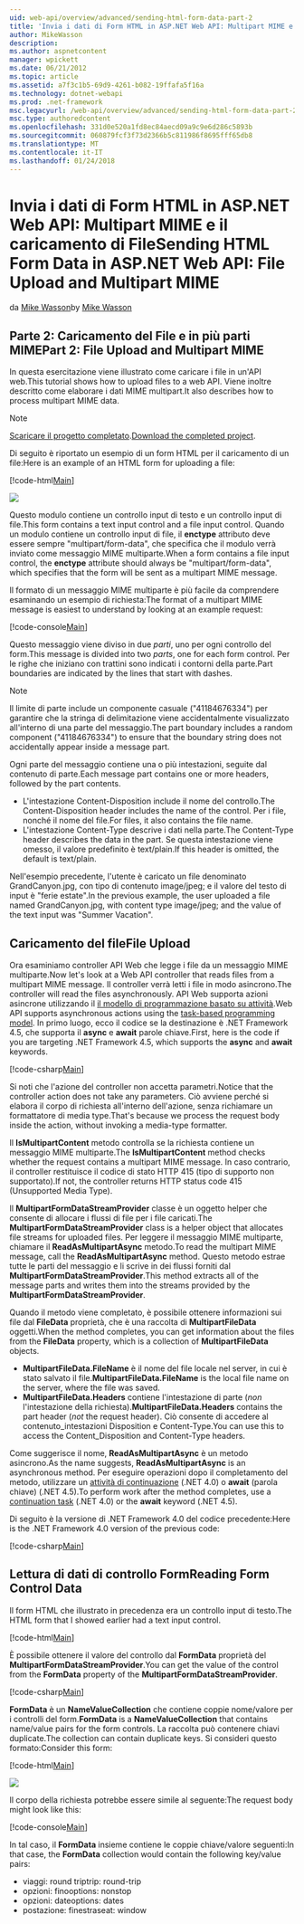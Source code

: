 ```yaml
---
uid: web-api/overview/advanced/sending-html-form-data-part-2
title: 'Invia i dati di Form HTML in ASP.NET Web API: Multipart MIME e il caricamento del File | Documenti Microsoft'
author: MikeWasson
description: 
ms.author: aspnetcontent
manager: wpickett
ms.date: 06/21/2012
ms.topic: article
ms.assetid: a7f3c1b5-69d9-4261-b082-19ffafa5f16a
ms.technology: dotnet-webapi
ms.prod: .net-framework
msc.legacyurl: /web-api/overview/advanced/sending-html-form-data-part-2
msc.type: authoredcontent
ms.openlocfilehash: 331d0e520a1fd8ec84aecd09a9c9e6d286c5893b
ms.sourcegitcommit: 060879fcf3f73d2366b5c811986f8695fff65db8
ms.translationtype: MT
ms.contentlocale: it-IT
ms.lasthandoff: 01/24/2018
---
```

<a name="sending-html-form-data-in-aspnet-web-api-file-upload-and-multipart-mime"></a><span data-ttu-id="230a7-102">Invia i dati di Form HTML in ASP.NET Web API: Multipart MIME e il caricamento di File</span><span class="sxs-lookup"><span data-stu-id="230a7-102">Sending HTML Form Data in ASP.NET Web API: File Upload and Multipart MIME</span></span>
====================
<span data-ttu-id="230a7-103">da [Mike Wasson](https://github.com/MikeWasson)</span><span class="sxs-lookup"><span data-stu-id="230a7-103">by [Mike Wasson](https://github.com/MikeWasson)</span></span>

## <a name="part-2-file-upload-and-multipart-mime"></a><span data-ttu-id="230a7-104">Parte 2: Caricamento del File e in più parti MIME</span><span class="sxs-lookup"><span data-stu-id="230a7-104">Part 2: File Upload and Multipart MIME</span></span>

<span data-ttu-id="230a7-105">In questa esercitazione viene illustrato come caricare i file in un'API web.</span><span class="sxs-lookup"><span data-stu-id="230a7-105">This tutorial shows how to upload files to a web API.</span></span> <span data-ttu-id="230a7-106">Viene inoltre descritto come elaborare i dati MIME multipart.</span><span class="sxs-lookup"><span data-stu-id="230a7-106">It also describes how to process multipart MIME data.</span></span>

> [!NOTE]
> <span data-ttu-id="230a7-107">[Scaricare il progetto completato](https://code.msdn.microsoft.com/ASPNET-Web-API-File-Upload-a8c0fb0d).</span><span class="sxs-lookup"><span data-stu-id="230a7-107">[Download the completed project](https://code.msdn.microsoft.com/ASPNET-Web-API-File-Upload-a8c0fb0d).</span></span>


<span data-ttu-id="230a7-108">Di seguito è riportato un esempio di un form HTML per il caricamento di un file:</span><span class="sxs-lookup"><span data-stu-id="230a7-108">Here is an example of an HTML form for uploading a file:</span></span>

[!code-html[Main](sending-html-form-data-part-2/samples/sample1.html)]

![](sending-html-form-data-part-2/_static/image1.png)

<span data-ttu-id="230a7-109">Questo modulo contiene un controllo input di testo e un controllo input di file.</span><span class="sxs-lookup"><span data-stu-id="230a7-109">This form contains a text input control and a file input control.</span></span> <span data-ttu-id="230a7-110">Quando un modulo contiene un controllo input di file, il **enctype** attributo deve essere sempre &quot;multipart/form-data&quot;, che specifica che il modulo verrà inviato come messaggio MIME multiparte.</span><span class="sxs-lookup"><span data-stu-id="230a7-110">When a form contains a file input control, the **enctype** attribute should always be &quot;multipart/form-data&quot;, which specifies that the form will be sent as a multipart MIME message.</span></span>

<span data-ttu-id="230a7-111">Il formato di un messaggio MIME multiparte è più facile da comprendere esaminando un esempio di richiesta:</span><span class="sxs-lookup"><span data-stu-id="230a7-111">The format of a multipart MIME message is easiest to understand by looking at an example request:</span></span>

[!code-console[Main](sending-html-form-data-part-2/samples/sample2.cmd)]

<span data-ttu-id="230a7-112">Questo messaggio viene diviso in due *parti*, uno per ogni controllo del form.</span><span class="sxs-lookup"><span data-stu-id="230a7-112">This message is divided into two *parts*, one for each form control.</span></span> <span data-ttu-id="230a7-113">Per le righe che iniziano con trattini sono indicati i contorni della parte.</span><span class="sxs-lookup"><span data-stu-id="230a7-113">Part boundaries are indicated by the lines that start with dashes.</span></span>

> [!NOTE]
> <span data-ttu-id="230a7-114">Il limite di parte include un componente casuale (&quot;41184676334&quot;) per garantire che la stringa di delimitazione viene accidentalmente visualizzato all'interno di una parte del messaggio.</span><span class="sxs-lookup"><span data-stu-id="230a7-114">The part boundary includes a random component (&quot;41184676334&quot;) to ensure that the boundary string does not accidentally appear inside a message part.</span></span>


<span data-ttu-id="230a7-115">Ogni parte del messaggio contiene una o più intestazioni, seguite dal contenuto di parte.</span><span class="sxs-lookup"><span data-stu-id="230a7-115">Each message part contains one or more headers, followed by the part contents.</span></span>

- <span data-ttu-id="230a7-116">L'intestazione Content-Disposition include il nome del controllo.</span><span class="sxs-lookup"><span data-stu-id="230a7-116">The Content-Disposition header includes the name of the control.</span></span> <span data-ttu-id="230a7-117">Per i file, nonché il nome del file.</span><span class="sxs-lookup"><span data-stu-id="230a7-117">For files, it also contains the file name.</span></span>
- <span data-ttu-id="230a7-118">L'intestazione Content-Type descrive i dati nella parte.</span><span class="sxs-lookup"><span data-stu-id="230a7-118">The Content-Type header describes the data in the part.</span></span> <span data-ttu-id="230a7-119">Se questa intestazione viene omesso, il valore predefinito è text/plain.</span><span class="sxs-lookup"><span data-stu-id="230a7-119">If this header is omitted, the default is text/plain.</span></span>

<span data-ttu-id="230a7-120">Nell'esempio precedente, l'utente è caricato un file denominato GrandCanyon.jpg, con tipo di contenuto image/jpeg; e il valore del testo di input è &quot;ferie estate&quot;.</span><span class="sxs-lookup"><span data-stu-id="230a7-120">In the previous example, the user uploaded a file named GrandCanyon.jpg, with content type image/jpeg; and the value of the text input was &quot;Summer Vacation&quot;.</span></span>

## <a name="file-upload"></a><span data-ttu-id="230a7-121">Caricamento del file</span><span class="sxs-lookup"><span data-stu-id="230a7-121">File Upload</span></span>

<span data-ttu-id="230a7-122">Ora esaminiamo controller API Web che legge i file da un messaggio MIME multiparte.</span><span class="sxs-lookup"><span data-stu-id="230a7-122">Now let's look at a Web API controller that reads files from a multipart MIME message.</span></span> <span data-ttu-id="230a7-123">Il controller verrà letti i file in modo asincrono.</span><span class="sxs-lookup"><span data-stu-id="230a7-123">The controller will read the files asynchronously.</span></span> <span data-ttu-id="230a7-124">API Web supporta azioni asincrone utilizzando il [il modello di programmazione basato su attività](https://msdn.microsoft.com/library/dd460693.aspx).</span><span class="sxs-lookup"><span data-stu-id="230a7-124">Web API supports asynchronous actions using the [task-based programming model](https://msdn.microsoft.com/library/dd460693.aspx).</span></span> <span data-ttu-id="230a7-125">In primo luogo, ecco il codice se la destinazione è .NET Framework 4.5, che supporta il **async** e **await** parole chiave.</span><span class="sxs-lookup"><span data-stu-id="230a7-125">First, here is the code if you are targeting .NET Framework 4.5, which supports the **async** and **await** keywords.</span></span>

[!code-csharp[Main](sending-html-form-data-part-2/samples/sample3.cs)]

<span data-ttu-id="230a7-126">Si noti che l'azione del controller non accetta parametri.</span><span class="sxs-lookup"><span data-stu-id="230a7-126">Notice that the controller action does not take any parameters.</span></span> <span data-ttu-id="230a7-127">Ciò avviene perché si elabora il corpo di richiesta all'interno dell'azione, senza richiamare un formattatore di media type.</span><span class="sxs-lookup"><span data-stu-id="230a7-127">That's because we process the request body inside the action, without invoking a media-type formatter.</span></span>

<span data-ttu-id="230a7-128">Il **IsMultipartContent** metodo controlla se la richiesta contiene un messaggio MIME multiparte.</span><span class="sxs-lookup"><span data-stu-id="230a7-128">The **IsMultipartContent** method checks whether the request contains a multipart MIME message.</span></span> <span data-ttu-id="230a7-129">In caso contrario, il controller restituisce il codice di stato HTTP 415 (tipo di supporto non supportato).</span><span class="sxs-lookup"><span data-stu-id="230a7-129">If not, the controller returns HTTP status code 415 (Unsupported Media Type).</span></span>

<span data-ttu-id="230a7-130">Il **MultipartFormDataStreamProvider** classe è un oggetto helper che consente di allocare i flussi di file per i file caricati.</span><span class="sxs-lookup"><span data-stu-id="230a7-130">The **MultipartFormDataStreamProvider** class is a helper object that allocates file streams for uploaded files.</span></span> <span data-ttu-id="230a7-131">Per leggere il messaggio MIME multiparte, chiamare il **ReadAsMultipartAsync** metodo.</span><span class="sxs-lookup"><span data-stu-id="230a7-131">To read the multipart MIME message, call the **ReadAsMultipartAsync** method.</span></span> <span data-ttu-id="230a7-132">Questo metodo estrae tutte le parti del messaggio e li scrive in dei flussi forniti dal **MultipartFormDataStreamProvider**.</span><span class="sxs-lookup"><span data-stu-id="230a7-132">This method extracts all of the message parts and writes them into the streams provided by the **MultipartFormDataStreamProvider**.</span></span>

<span data-ttu-id="230a7-133">Quando il metodo viene completato, è possibile ottenere informazioni sui file dal **FileData** proprietà, che è una raccolta di **MultipartFileData** oggetti.</span><span class="sxs-lookup"><span data-stu-id="230a7-133">When the method completes, you can get information about the files from the **FileData** property, which is a collection of **MultipartFileData** objects.</span></span>

- <span data-ttu-id="230a7-134">**MultipartFileData.FileName** è il nome del file locale nel server, in cui è stato salvato il file.</span><span class="sxs-lookup"><span data-stu-id="230a7-134">**MultipartFileData.FileName** is the local file name on the server, where the file was saved.</span></span>
- <span data-ttu-id="230a7-135">**MultipartFileData.Headers** contiene l'intestazione di parte (*non* l'intestazione della richiesta).</span><span class="sxs-lookup"><span data-stu-id="230a7-135">**MultipartFileData.Headers** contains the part header (*not* the request header).</span></span> <span data-ttu-id="230a7-136">Ciò consente di accedere al contenuto\_intestazioni Disposition e Content-Type.</span><span class="sxs-lookup"><span data-stu-id="230a7-136">You can use this to access the Content\_Disposition and Content-Type headers.</span></span>

<span data-ttu-id="230a7-137">Come suggerisce il nome, **ReadAsMultipartAsync** è un metodo asincrono.</span><span class="sxs-lookup"><span data-stu-id="230a7-137">As the name suggests, **ReadAsMultipartAsync** is an asynchronous method.</span></span> <span data-ttu-id="230a7-138">Per eseguire operazioni dopo il completamento del metodo, utilizzare un [attività di continuazione](https://msdn.microsoft.com/library/ee372288.aspx) (.NET 4.0) o **await** (parola chiave) (.NET 4.5).</span><span class="sxs-lookup"><span data-stu-id="230a7-138">To perform work after the method completes, use a [continuation task](https://msdn.microsoft.com/library/ee372288.aspx) (.NET 4.0) or the **await** keyword (.NET 4.5).</span></span>

<span data-ttu-id="230a7-139">Di seguito è la versione di .NET Framework 4.0 del codice precedente:</span><span class="sxs-lookup"><span data-stu-id="230a7-139">Here is the .NET Framework 4.0 version of the previous code:</span></span>

[!code-csharp[Main](sending-html-form-data-part-2/samples/sample4.cs)]

## <a name="reading-form-control-data"></a><span data-ttu-id="230a7-140">Lettura di dati di controllo Form</span><span class="sxs-lookup"><span data-stu-id="230a7-140">Reading Form Control Data</span></span>

<span data-ttu-id="230a7-141">Il form HTML che illustrato in precedenza era un controllo input di testo.</span><span class="sxs-lookup"><span data-stu-id="230a7-141">The HTML form that I showed earlier had a text input control.</span></span>

[!code-html[Main](sending-html-form-data-part-2/samples/sample5.html)]

<span data-ttu-id="230a7-142">È possibile ottenere il valore del controllo dal **FormData** proprietà del **MultipartFormDataStreamProvider**.</span><span class="sxs-lookup"><span data-stu-id="230a7-142">You can get the value of the control from the **FormData** property of the **MultipartFormDataStreamProvider**.</span></span>

[!code-csharp[Main](sending-html-form-data-part-2/samples/sample6.cs?highlight=15)]

<span data-ttu-id="230a7-143">**FormData** è un **NameValueCollection** che contiene coppie nome/valore per i controlli del form.</span><span class="sxs-lookup"><span data-stu-id="230a7-143">**FormData** is a **NameValueCollection** that contains name/value pairs for the form controls.</span></span> <span data-ttu-id="230a7-144">La raccolta può contenere chiavi duplicate.</span><span class="sxs-lookup"><span data-stu-id="230a7-144">The collection can contain duplicate keys.</span></span> <span data-ttu-id="230a7-145">Si consideri questo formato:</span><span class="sxs-lookup"><span data-stu-id="230a7-145">Consider this form:</span></span>

[!code-html[Main](sending-html-form-data-part-2/samples/sample7.html)]

![](sending-html-form-data-part-2/_static/image2.png)

<span data-ttu-id="230a7-146">Il corpo della richiesta potrebbe essere simile al seguente:</span><span class="sxs-lookup"><span data-stu-id="230a7-146">The request body might look like this:</span></span>

[!code-console[Main](sending-html-form-data-part-2/samples/sample8.cmd)]

<span data-ttu-id="230a7-147">In tal caso, il **FormData** insieme contiene le coppie chiave/valore seguenti:</span><span class="sxs-lookup"><span data-stu-id="230a7-147">In that case, the **FormData** collection would contain the following key/value pairs:</span></span>

- <span data-ttu-id="230a7-148">viaggi: round trip</span><span class="sxs-lookup"><span data-stu-id="230a7-148">trip: round-trip</span></span>
- <span data-ttu-id="230a7-149">opzioni: fino</span><span class="sxs-lookup"><span data-stu-id="230a7-149">options: nonstop</span></span>
- <span data-ttu-id="230a7-150">opzioni: date</span><span class="sxs-lookup"><span data-stu-id="230a7-150">options: dates</span></span>
- <span data-ttu-id="230a7-151">postazione: finestra</span><span class="sxs-lookup"><span data-stu-id="230a7-151">seat: window</span></span>
